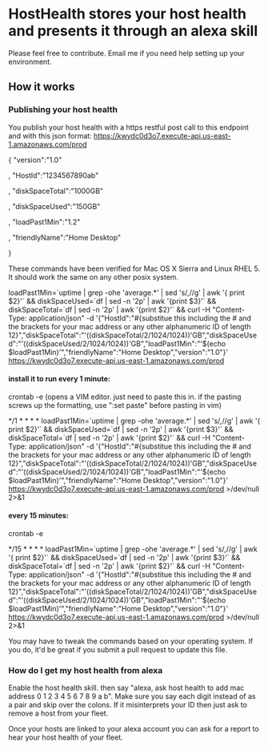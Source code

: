 # HostHealth stores your host health and presents it through an alexa skill

Please feel free to contribute. Email me if you need help setting up your environment.

## How it works

### Publishing your host health

You publish your host health with a https restful post call to this endpoint and with this json format:
https://kwydc0d3o7.execute-api.us-east-1.amazonaws.com/prod

{
  "version":"1.0"
  
  , "HostId":"1234567890ab"
  
  , "diskSpaceTotal":"1000GB"
  
  , "diskSpaceUsed":"150GB"
  
  , "loadPast1Min":"1.2"
  
  , "friendlyName":"Home Desktop"
  
 }
 
These commands have been verified for Mac OS X Sierra and Linux RHEL 5. It should work the same on any other posix system.

loadPast1Min=\`uptime | grep -ohe 'average.\*' | sed 's/,//g' | awk '{ print $2}'\` && diskSpaceUsed=\`df | sed -n '2p' | awk '{print $3}'\` && diskSpaceTotal=\`df | sed -n '2p' | awk '{print $2}'\` && curl -H "Content-Type: application/json" -d '{"HostId":"#{substitue this including the # and the brackets for your mac address or any other alphanumeric ID of length 12}","diskSpaceTotal":"'$(($diskSpaceTotal/2/1024/1024))'GB","diskSpaceUsed":"'$(($diskSpaceUsed/2/1024/1024))'GB","loadPast1Min":"'$(echo $loadPast1Min)'","friendlyName":"Home Desktop","version":"1.0"}' https://kwydc0d3o7.execute-api.us-east-1.amazonaws.com/prod

#### install it to run every 1 minute:

crontab -e (opens a VIM editor. just need to paste this in. if the pasting screws up the formatting, use ":set paste" before pasting in vim)

\*/1 \* \* \* \* loadPast1Min=\`uptime | grep -ohe 'average.\*' | sed 's/,//g' | awk '{ print $2}'\` && diskSpaceUsed=\`df | sed -n '2p' | awk '{print $3}'\` && diskSpaceTotal=\`df | sed -n '2p' | awk '{print $2}'\` && curl -H "Content-Type: application/json" -d '{"HostId":"#{substitue this including the # and the brackets for your mac address or any other alphanumeric ID of length 12}","diskSpaceTotal":"'$(($diskSpaceTotal/2/1024/1024))'GB","diskSpaceUsed":"'$(($diskSpaceUsed/2/1024/1024))'GB","loadPast1Min":"'$(echo $loadPast1Min)'","friendlyName":"Home Desktop","version":"1.0"}' https://kwydc0d3o7.execute-api.us-east-1.amazonaws.com/prod >/dev/null 2>&1

#### every 15 minutes:

crontab -e

\*/15 \* \* \* \* loadPast1Min=\`uptime | grep -ohe 'average.\*' | sed 's/,//g' | awk '{ print $2}'\` && diskSpaceUsed=\`df | sed -n '2p' | awk '{print $3}'\` && diskSpaceTotal=\`df | sed -n '2p' | awk '{print $2}'\` && curl -H "Content-Type: application/json" -d '{"HostId":"#{substitue this including the # and the brackets for your mac address or any other alphanumeric ID of length 12}","diskSpaceTotal":"'$(($diskSpaceTotal/2/1024/1024))'GB","diskSpaceUsed":"'$(($diskSpaceUsed/2/1024/1024))'GB","loadPast1Min":"'$(echo $loadPast1Min)'","friendlyName":"Home Desktop","version":"1.0"}' https://kwydc0d3o7.execute-api.us-east-1.amazonaws.com/prod >/dev/null 2>&1

You may have to tweak the commands based on your operating system. If you do, it'd be great if you submit a pull request to update this file.

### How do I get my host health from alexa

Enable the host health skill. then say "alexa, ask host health to add mac address 0 1 2 3 4 5 6 7 8 9 a b". Make sure you say each digit instead of as a pair and skip over the colons. If it misinterprets your ID then just ask to remove a host from your fleet.

Once your hosts are linked to your alexa account you can ask for a report to hear your host health of your fleet.

